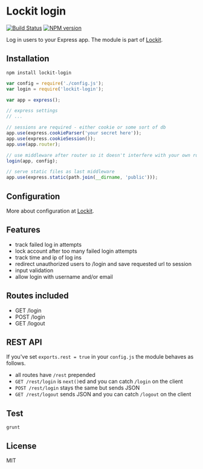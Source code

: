 # Lockit login

[![Build Status](https://travis-ci.org/zeMirco/lockit-login.png?branch=master)](https://travis-ci.org/zeMirco/lockit-login) [![NPM version](https://badge.fury.io/js/lockit-login.png)](http://badge.fury.io/js/lockit-login)

Log in users to your Express app. The module is part of [Lockit](https://github.com/zeMirco/lockit).

## Installation

`npm install lockit-login`

```js
var config = require('./config.js');
var login = require('lockit-login');

var app = express();

// express settings
// ...

// sessions are required - either cookie or some sort of db
app.use(express.cookieParser('your secret here'));
app.use(express.cookieSession());
app.use(app.router);

// use middleware after router so it doesn't interfere with your own routes
login(app, config);

// serve static files as last middleware
app.use(express.static(path.join(__dirname, 'public')));
```

## Configuration

More about configuration at [Lockit](https://github.com/zeMirco/lockit).

## Features

 - track failed log in attempts
 - lock account after too many failed login attempts
 - track time and ip of log ins
 - redirect unauthorized users to /login and save requested url to session
 - input validation
 - allow login with username and/or email

## Routes included

 - GET /login
 - POST /login
 - GET /logout

## REST API

If you've set `exports.rest = true` in your `config.js` the module behaves as follows.

 - all routes have `/rest` prepended
 - `GET /rest/login` is `next()`ed and you can catch `/login` on the client
 - `POST /rest/login` stays the same but sends JSON
 - `GET /rest/logout` sends JSON and you can catch `/logout` on the client

## Test

`grunt`

## License

MIT
